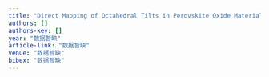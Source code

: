 ```yaml
---
title: "Direct Mapping of Octahedral Tilts in Perovskite Oxide Materials Using Bright Field Scanning Transmission Electron Microscopy"
authors: []
authors-key: []
year: "数据暂缺"
article-link: "数据暂缺"
venue: "数据暂缺"
bibex: "数据暂缺"
---
```

